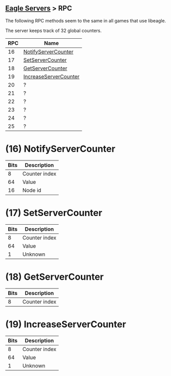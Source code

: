 [Eagle Servers](Eagle-Protocol) > RPC
---

The following RPC methods seem to the same in all games that use libeagle.

The server keeps track of 32 global counters.

| RPC | Name |
| --- | --- |
| 16 | [NotifyServerCounter](#16-notifyservercounter) |
| 17 | [SetServerCounter](#17-setservercounter) |
| 18 | [GetServerCounter](#18-getservercounter) |
| 19 | [IncreaseServerCounter](#19-increaseservercounter) |
| 20 | ? |
| 21 | ? |
| 22 | ? |
| 23 | ? |
| 24 | ? |
| 25 | ? |

# (16) NotifyServerCounter
| Bits | Description |
| --- | --- |
| 8 | Counter index |
| 64 | Value |
| 16 | Node id |

# (17) SetServerCounter
| Bits | Description |
| --- | --- |
| 8 | Counter index |
| 64 | Value |
| 1 | Unknown |

# (18) GetServerCounter
| Bits | Description |
| --- | --- |
| 8 | Counter index |

# (19) IncreaseServerCounter
| Bits | Description |
| --- | --- |
| 8 | Counter index |
| 64 | Value |
| 1 | Unknown |
